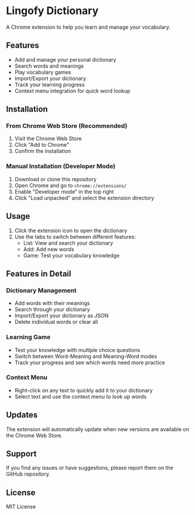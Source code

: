 # Lingofy Dictionary

A Chrome extension to help you learn and manage your vocabulary.

## Features

- Add and manage your personal dictionary
- Search words and meanings
- Play vocabulary games
- Import/Export your dictionary
- Track your learning progress
- Context menu integration for quick word lookup

## Installation

### From Chrome Web Store (Recommended)
1. Visit the Chrome Web Store
2. Click "Add to Chrome"
3. Confirm the installation

### Manual Installation (Developer Mode)
1. Download or clone this repository
2. Open Chrome and go to `chrome://extensions/`
3. Enable "Developer mode" in the top right
4. Click "Load unpacked" and select the extension directory

## Usage

1. Click the extension icon to open the dictionary
2. Use the tabs to switch between different features:
   - List: View and search your dictionary
   - Add: Add new words
   - Game: Test your vocabulary knowledge

## Features in Detail

### Dictionary Management
- Add words with their meanings
- Search through your dictionary
- Import/Export your dictionary as JSON
- Delete individual words or clear all

### Learning Game
- Test your knowledge with multiple choice questions
- Switch between Word-Meaning and Meaning-Word modes
- Track your progress and see which words need more practice

### Context Menu
- Right-click on any text to quickly add it to your dictionary
- Select text and use the context menu to look up words

## Updates

The extension will automatically update when new versions are available on the Chrome Web Store.

## Support

If you find any issues or have suggestions, please report them on the GitHub repository.

## License

MIT License 